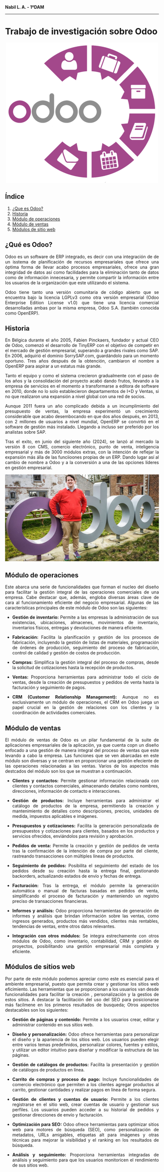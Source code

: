 <div align="justify">

**Nabil L. A. - 1ºDAM**
***
# Trabajo de investigación sobre Odoo

<div align="center">
<img src="./images/odoo.png" />
</div>

## Índice

1. [¿Que es Odoo?](#¿qué-es-odoo)
2. [Historia](#historia)
3. [Módulo de operaciones](#módulo-de-operaciones)
4. [Módulo de ventas](#módulo-de-ventas)
5. [Módulos de sitio web](#módulos-de-sitios-web)

## ¿Qué es Odoo?

Odoo es un software de ERP integrado, es decir con una integración de de un isstema de planificación de recursos empresariales que ofrece una óptima forma de llevar acabo procesos empresariales, ofrece una gran integridad de datos así como facilidades para la eliminación tanto de datos como de información innecesaria, y permite compartir la información entre los usuarios de la organización que este utilizando el sistema.

Odoo tiene tanto una versión comunitaria de código abierto que se encuentra bajo la licencia LGPLv3 como otra versión empresarial (Odoo Enterprise Edition License v1.0) que tiene una licencia comercial desarrolladas ambas por la misma empresa,  Odoo S.A. (también conocida como OpenERP).

## Historia

En Bélgica durante el año 2005, Fabien Pinckaers, fundador y actual CEO de Odoo, comenzó el desarrollo de TinyERP con el objetivo de competir en el mercado de gestión empresarial, superando a grandes rivales como SAP. En 2006, adquirió el dominio SorrySAP.com, guardándolo para un momento oportuno. Tres años después de la obtención, cambiaron el nombre a OpenERP para aspirar a un estatus más grande.

Tanto el equipo y como el sistema crecieron gradualmente con el paso de los años y la consolidación del proyecto acabó dando frutos, llevando a la empresa de servicios en el momento a transformarse a editora de software en 2010, donde no lo solo establecieron departamentos de I+D y Ventas, si no que realizaron una expansión a nivel global con una red de socios.

Aunque 2011 fuera un año complicado debida a un incumplimiento del presupuesto de ventas, la empresa experimentó un crecimiento considerable que acabo desembocando en que dos años después, en 2013, con 2 millones de usuarios a nivel mundial, OpenERP se convirtió en el software de gestión más instalado. Llegando a incluso ser preferido por los analistas sobre SAP.

Tras el exito, en junio del siguiente año (2024), se lanzó al mercado la versión 8 con CMS, comercio electrónico, punto de venta, inteligencia empresarial y más de 3000 módulos extras, con la intención de reflejar la expansión más álla de las funciioones propias de un ERP. Dando lugar así al cambio de nombre a Odoo y a la conversión a una de las opciones líderes en gestión empresarial.

<div align="center">
<img src="./images/fabien-pinckaers.png" />
</div>

## Módulo de operaciones

Este abarca una serie de funcionalidades que forman el nucleo del diseño para facilitar la gestión integral de las operaciones comerciales de una empresa. Cabe destacar que, además, engloba diversas áreas clave de cara al funcionamiento eficiente del negocio empresarial. Algunas de las características principales de este módulo de Odoo son las siguientes:

- **Gestión de inventario:** Permite a las empresas la administración de sus existencias, ubicaciones, almacenes, movimientos de inventario, inventarios físicos, entregas y devoluciones de manera eficiente.

- **Fabricación:** Facilita la planificación y gestión de los procesos de fabricación, incluyendo la gestión de listas de materiales, programación de órdenes de producción, seguimiento del proceso de fabricación, control de calidad y gestión de costos de producción.

- **Compras:** Simplifica la gestión integral del proceso de compras, desde la solicitud de cotizaciones hasta la recepción de productos.

- **Ventas:** Proporciona herramientas para administrar todo el ciclo de ventas, desde la creación de presupuestos y pedidos de venta hasta la facturación y seguimiento de pagos.

- **CRM (Customer Relationship Management):** Aunque no es exclusivamente un módulo de operaciones, el CRM en Odoo juega un papel crucial en la gestión de relaciones con los clientes y la coordinación de actividades comerciales.

## Módulo de ventas

El módulo de ventas de Odoo es un pilar fundamental de la suite de aplicaciones empresariales de la aplicación, ya que cuenta copn un diseño enfocado a una gestión de manera integral del proceso de ventas que este levando a cabo la empresa. Las funciones que se ven abarcadas en este módulo son diversas y se centran en proporcionar una  gestión efeciente de las operaciones relacionadas a las ventas. Varios de los aspectos más destcados del módulo son los que se muestran a continuación.

- **Clientes y contactos:** Permite gestionar información relacionada con clientes y contactos comerciales, almacenando detalles como nombres, direcciones, información de contacto e interacciones.

- **Gestión de productos:** Incluye herramientas para administrar el catálogo de productos de la empresa, permitiendo la creación y mantenimiento de detalles como descripciones, precios, unidades de medida, impuestos aplicables e imágenes.

- **Presupuestos y cotizaciones:** Facilita la generación personalizada de presupuestos y cotizaciones para clientes, basados en los productos y servicios ofrecidos, enviándolos para revisión y aprobación.

- **Pedidos de venta:** Permite la creación y gestión de pedidos de venta tras la confirmación de la intención de compra por parte del cliente, rastreando transacciones con múltiples líneas de productos.

- **Seguimiento de pedidos:** Posibilita el seguimiento del estado de los pedidos desde su creación hasta la entrega final, gestionando backorders, actualizando estados de envío y fechas de entrega.

- **Facturación:** Tras la entrega, el módulo permite la generación automática o manual de facturas basadas en pedidos de venta, simplificando el proceso de facturación y manteniendo un registro preciso de transacciones financieras.

- **Informes y análisis:** Odoo proporciona herramientas de generación de informes y análisis que brindan información sobre las ventas, como ingresos generados, productos más vendidos, clientes más rentables, tendencias de ventas, entre otros datos relevantes.

- **Integración con otros módulos:** Se integra estrechamente con otros módulos de Odoo, como inventario, contabilidad, CRM y gestión de proyectos, posibilitando una gestión empresarial más completa y eficiente.

## Módulos de sitios web

Por parte de este módulo podemos apreciar como este es esencial para el ambiente empresarial, puesto que permita crear y gestionar los sitios web eficimiento. Las herramientas que se proporcionan a los usuarios van desde funcionalidades para facilitar la creación , personalización y la gestios de estos sitios. A destacar la facilitación del uso del SEO para posicionarse más facilmene en los primeros resultados de busqueda; Otros aspectos destacables son los siguientes:


- **Gestión de páginas y contenido:** Permite a los usuarios crear, editar y administrar contenido en sus sitios web.

- **Diseño y personalización:** Odoo ofrece herramientas para personalizar el diseño y la apariencia de los sitios web. Los usuarios pueden elegir entre varios temas predefinidos, personalizar colores, fuentes y estilos, y utilizar un editor intuitivo para diseñar y modificar la estructura de las páginas.

- **Gestión de catálogos de productos:** Facilita la presentación y gestión de catálogos de productos en línea.

- **Carrito de compras y proceso de pago:** Incluye funcionalidades de comercio electrónico que permiten a los clientes agregar productos al carrito, gestionar cantidades y realizar pagos en línea de forma segura.

- **Gestión de clientes y cuentas de usuario:** Permite a los clientes registrarse en el sitio web, crear cuentas de usuario y gestionar sus perfiles. Los usuarios pueden acceder a su historial de pedidos y gestionar direcciones de envío y facturación.

- **Optimización para SEO:** Odoo ofrece herramientas para optimizar sitios web para motores de búsqueda (SEO), como personalización de metadatos, URLs amigables, etiquetas alt para imágenes y otras técnicas para mejorar la visibilidad y el ranking en los resultados de búsqueda.

- **Análisis y seguimiento:** Proporciona herramientas integradas de análisis y seguimiento para que los usuarios monitoricen el rendimiento de sus sitios web.

</div>
